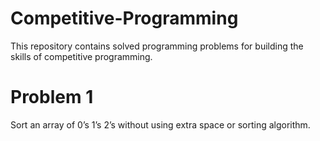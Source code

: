 # Competitive-Programming
This repository contains solved programming problems for building the skills of competitive programming.

# Problem 1
Sort an array of 0’s 1’s 2’s without using extra space or sorting algorithm.
